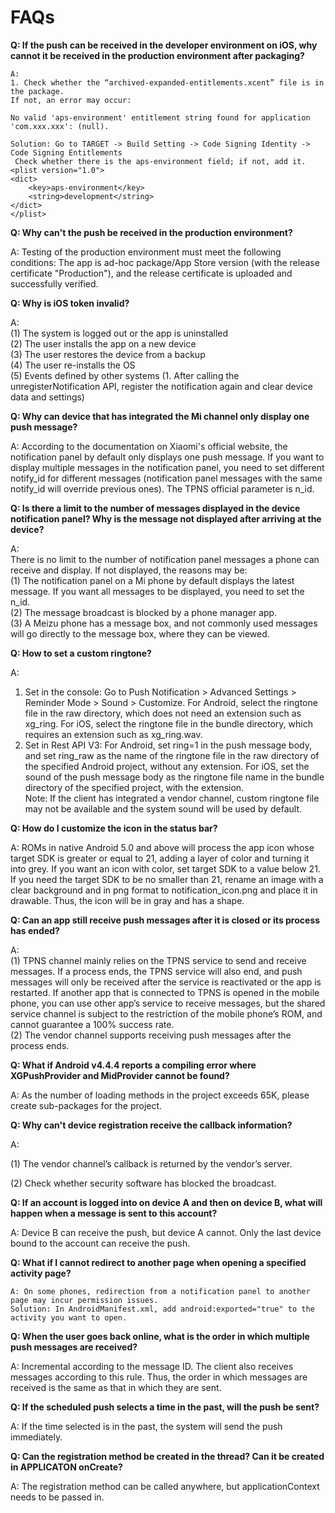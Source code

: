 
# FAQs


**Q: If the push can be received in the developer environment on iOS, why cannot it be received in the production environment after packaging?**

```
A:
1. Check whether the “archived-expanded-entitlements.xcent” file is in the package.
If not, an error may occur:

No valid 'aps-environment' entitlement string found for application 'com.xxx.xxx': (null).

Solution: Go to TARGET -> Build Setting -> Code Signing Identity -> Code Signing Entitlements
 Check whether there is the aps-environment field; if not, add it. 
<plist version="1.0">
<dict>
	<key>aps-environment</key>
	<string>development</string>
</dict>
</plist>

```

**Q: Why can't the push be received in the production environment?**


A: Testing of the production environment must meet the following conditions: The app is ad-hoc package/App Store version (with the release certificate "Production"), and the release certificate is uploaded and successfully verified.


**Q: Why is iOS token invalid?**

A: <br>
(1) The system is logged out or the app is uninstalled<br>
(2) The user installs the app on a new device<br>
(3) The user restores the device from a backup<br>
(4) The user re-installs the OS<br>
(5) Events defined by other systems (1. After calling the unregisterNotification API, register the notification again and clear device data and settings)

**Q: Why can device that has integrated the Mi channel only display one push message?**

A: According to the documentation on Xiaomi's official website, the notification panel by default only displays one push message. If you want to display multiple messages in the notification panel, you need to set different notify_id for different messages (notification panel messages with the same notify_id will override previous ones). The TPNS official parameter is n_id.


**Q: Is there a limit to the number of messages displayed in the device notification panel? Why is the message not displayed after arriving at the device?**


A: <br>There is no limit to the number of notification panel messages a phone can receive and display. If not displayed, the reasons may be:<br>
(1) The notification panel on a Mi phone by default displays the latest message. If you want all messages to be displayed, you need to set the n_id.<br>
(2) The message broadcast is blocked by a phone manager app.<br>
(3) A Meizu phone has a message box, and not commonly used messages will go directly to the message box, where they can be viewed.


**Q: How to set a custom ringtone?**


A: <br>
1. Set in the console: Go to Push Notification > Advanced Settings > Reminder Mode > Sound > Customize. For Android, select the ringtone file in the raw directory, which does not need an extension such as xg_ring. For iOS, select the ringtone file in the bundle directory, which requires an extension such as xg_ring.wav.<br>
2. Set in Rest API V3: For Android, set ring=1 in the push message body, and set ring_raw as the name of the ringtone file in the raw directory of the specified Android project, without any extension. For iOS, set the sound of the push message body as the ringtone file name in the bundle directory of the specified project, with the extension.<br>
Note: If the client has integrated a vendor channel, custom ringtone file may not be available and the system sound will be used by default.


**Q: How do I customize the icon in the status bar?**

A: ROMs in native Android 5.0 and above will process the app icon whose target SDK is greater or equal to 21, adding a layer of color and turning it into grey. If you want an icon with color, set target SDK to a value below 21. If you need the target SDK to be no smaller than 21, rename an image with a clear background and in png format to notification_icon.png and place it in drawable. Thus, the icon will be in gray and has a shape.


**Q: Can an app still receive push messages after it is closed or its process has ended?**


A: <br>
(1) TPNS channel mainly relies on the TPNS service to send and receive messages. If a process ends, the TPNS service will also end, and push messages will only be received after the service is reactivated or the app is restarted. If another app that is connected to TPNS is opened in the mobile phone, you can use other app’s service to receive messages, but the shared service channel is subject to the restriction of the mobile phone’s ROM, and cannot guarantee a 100% success rate.<br>
(2) The vendor channel supports receiving push messages after the process ends.


**Q: What if Android v4.4.4 reports a compiling error where XGPushProvider and MidProvider cannot be found?**

A: As the number of loading methods in the project exceeds 65K, please create sub-packages for the project.



**Q: Why can't device registration receive the callback information?**


A: 

(1) The vendor channel’s callback is returned by the vendor’s server.<br>

(2) Check whether security software has blocked the broadcast.


**Q: If an account is logged into on device A and then on device B, what will happen when a message is sent to this account?**


A: Device B can receive the push, but device A cannot. Only the last device bound to the account can receive the push.


**Q: What if I cannot redirect to another page when opening a specified activity page?**

```
A: On some phones, redirection from a notification panel to another page may incur permission issues.
Solution: In AndroidManifest.xml, add android:exported="true" to the activity you want to open.
```

**Q: When the user goes back online, what is the order in which multiple push messages are received?**

A: Incremental according to the message ID. The client also receives messages according to this rule. Thus, the order in which messages are received is the same as that in which they are sent.

**Q: If the scheduled push selects a time in the past, will the push be sent?**

A: If the time selected is in the past, the system will send the push immediately.


**Q: Can the registration method be created in the thread? Can it be created in APPLICATON onCreate?**

A: The registration method can be called anywhere, but applicationContext needs to be passed in.

























